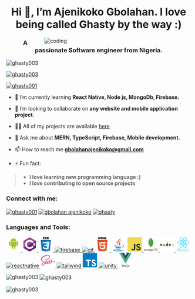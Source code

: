 <h1 align="center">Hi 👋, I’m Ajenikoko Gbolahan. I love being called Ghasty by the way :)</h1>
<img align="right" alt="coding" src="https://cdn.dribbble.com/users/1162077/screenshots/3848914/programmer.gif" width="400" />
<h3 align="center">A passionate Software engineer from Nigeria.</h3>

<p align="left"> <img src="https://komarev.com/ghpvc/?username=ghasty003&label=Profile%20views&color=0e75b6&style=flat" alt="ghasty003" /> </p>

<p align="left"> <a href="https://github.com/ryo-ma/github-profile-trophy"><img src="https://github-profile-trophy.vercel.app/?username=ghasty003" alt="ghasty003" /></a> </p>

<p align="left"> <a href="https://twitter.com/ghasty001" target="blank"><img src="https://img.shields.io/twitter/follow/ghasty001?logo=twitter&style=for-the-badge" alt="ghasty001" /></a> </p>

- 🌱 I’m currently learning **React Native, Node js, MongoDb, Firebase.**

- 👯 I’m looking to collaborate on **any website and mobile application project.**

- 👨‍💻 All of my projects are available [here](https://github.com/ghasty003?tab=repositories)

- 💬 Ask me about **MERN, TypeScript, Firebase, Mobile development.**

- 📫 How to reach me **gbolahanajenikoko@gmail.com**

- ⚡ Fun fact:
> - **I love learning new programming language :)**
> - **I love contributing to open source projects**

<h3 align="left">Connect with me:</h3>
<p align="left">
<a href="https://twitter.com/ghasty001" target="blank"><img align="center" src="https://raw.githubusercontent.com/rahuldkjain/github-profile-readme-generator/master/src/images/icons/Social/twitter.svg" alt="ghasty001" height="30" width="40" /></a>
<a href="https://linkedin.com/in/gbolahan-ajenikoko-178750243" target="blank"><img align="center" src="https://raw.githubusercontent.com/rahuldkjain/github-profile-readme-generator/master/src/images/icons/Social/linked-in-alt.svg" alt="gbolahan ajenikoko" height="30" width="40" /></a>
<a href="https://fb.com/gbolahan.ajenikoko" target="blank"><img align="center" src="https://raw.githubusercontent.com/rahuldkjain/github-profile-readme-generator/master/src/images/icons/Social/facebook.svg" alt="ghasty" height="30" width="40" /></a>
</p>

<h3 align="left">Languages and Tools:</h3>
<p align="left"> <a href="https://developer.android.com" target="_blank" rel="noreferrer"> <img src="https://raw.githubusercontent.com/devicons/devicon/master/icons/android/android-original-wordmark.svg" alt="android" width="40" height="40"/> </a> <a href="https://www.w3schools.com/cs/" target="_blank" rel="noreferrer"> <img src="https://raw.githubusercontent.com/devicons/devicon/master/icons/csharp/csharp-original.svg" alt="csharp" width="40" height="40"/> </a> <a href="https://www.w3schools.com/css/" target="_blank" rel="noreferrer"> <img src="https://raw.githubusercontent.com/devicons/devicon/master/icons/css3/css3-original-wordmark.svg" alt="css3" width="40" height="40"/> </a> <a href="https://firebase.google.com/" target="_blank" rel="noreferrer"> <img src="https://www.vectorlogo.zone/logos/firebase/firebase-icon.svg" alt="firebase" width="40" height="40"/> </a> <a href="https://git-scm.com/" target="_blank" rel="noreferrer"> <img src="https://www.vectorlogo.zone/logos/git-scm/git-scm-icon.svg" alt="git" width="40" height="40"/> </a> <a href="https://www.w3.org/html/" target="_blank" rel="noreferrer"> <img src="https://raw.githubusercontent.com/devicons/devicon/master/icons/html5/html5-original-wordmark.svg" alt="html5" width="40" height="40"/> </a> <a href="https://www.java.com" target="_blank" rel="noreferrer"> <img src="https://raw.githubusercontent.com/devicons/devicon/master/icons/java/java-original.svg" alt="java" width="40" height="40"/> </a> <a href="https://developer.mozilla.org/en-US/docs/Web/JavaScript" target="_blank" rel="noreferrer"> <img src="https://raw.githubusercontent.com/devicons/devicon/master/icons/javascript/javascript-original.svg" alt="javascript" width="40" height="40"/> </a> <a href="https://www.mongodb.com/" target="_blank" rel="noreferrer"> <img src="https://raw.githubusercontent.com/devicons/devicon/master/icons/mongodb/mongodb-original-wordmark.svg" alt="mongodb" width="40" height="40"/> </a> <a href="https://nodejs.org" target="_blank" rel="noreferrer"> <img src="https://raw.githubusercontent.com/devicons/devicon/master/icons/nodejs/nodejs-original-wordmark.svg" alt="nodejs" width="40" height="40"/> </a> <a href="https://reactjs.org/" target="_blank" rel="noreferrer"> <img src="https://raw.githubusercontent.com/devicons/devicon/master/icons/react/react-original-wordmark.svg" alt="react" width="40" height="40"/> </a> <a href="https://reactnative.dev/" target="_blank" rel="noreferrer"> <img src="https://reactnative.dev/img/header_logo.svg" alt="reactnative" width="40" height="40"/> </a> <a href="https://sass-lang.com" target="_blank" rel="noreferrer"> <img src="https://raw.githubusercontent.com/devicons/devicon/master/icons/sass/sass-original.svg" alt="sass" width="40" height="40"/> </a> <a href="https://tailwindcss.com/" target="_blank" rel="noreferrer"> <img src="https://www.vectorlogo.zone/logos/tailwindcss/tailwindcss-icon.svg" alt="tailwind" width="40" height="40"/> </a> <a href="https://www.typescriptlang.org/" target="_blank" rel="noreferrer"> <img src="https://raw.githubusercontent.com/devicons/devicon/master/icons/typescript/typescript-original.svg" alt="typescript" width="40" height="40"/> </a> <a href="https://unity.com/" target="_blank" rel="noreferrer"> <img src="https://www.vectorlogo.zone/logos/unity3d/unity3d-icon.svg" alt="unity" width="40" height="40"/> </a> <a href="https://vuejs.org/" target="_blank" rel="noreferrer"> <img src="https://raw.githubusercontent.com/devicons/devicon/master/icons/vuejs/vuejs-original-wordmark.svg" alt="vuejs" width="40" height="40"/> </a> </p>

<p><img align="left" src="https://github-readme-stats.vercel.app/api/top-langs?username=ghasty003&show_icons=true&locale=en&layout=compact" alt="ghasty003" /></p>

<p>&nbsp;<img align="center" src="https://github-readme-stats.vercel.app/api?username=ghasty003&show_icons=true&locale=en" alt="ghasty003" /></p>

<p><img align="center" src="https://github-readme-streak-stats.herokuapp.com/?user=ghasty003&" alt="ghasty003" /></p>
